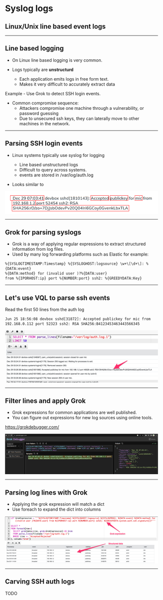 <!-- .slide: class="title" -->
# Syslog logs

## Linux/Unix line based event logs

---

<!-- .slide: class="content" -->

## Line based logging

* On Linux line based logging is very common.

* Logs typically are **unstructurd**
    * Each application emits logs in free form text.
    * Makes it very difficult to accurately extract data

Example - Use Grok to detect SSH login events.

* Common compromise sequence:
    * Attackers compromise one machine through a vulnerability, or password guessing
    * Due to unsecured ssh keys, they can laterally move to other machines in the network.

---

<!-- .slide: class="content" -->

## Parsing SSH login events

* Linux systems typically use syslog for logging
   * Line based unstructured logs
   * Difficult to query across systems.
   * events are stored in /var/log/auth.log

* Looks similar to

<img src="ssh_log_sample.png" style="bottom: 0px"  />

---

<!-- .slide: class="content" -->

## Grok for parsing syslogs

* Grok is a way of applying regular expressions to extract structured information from log files.
* Used by many log forwarding platforms such as Elastic for example:

```
%{SYSLOGTIMESTAMP:Timestamp} %{SYSLOGHOST:logsource} \w+\[\d+\]: %{DATA:event}
%{DATA:method} for (invalid user )?%{DATA:user}
from %{IPORHOST:ip} port %{NUMBER:port} ssh2: %{GREEDYDATA:Key}
```

---

<!-- .slide: class="content small-font" -->

## Let's use VQL to parse ssh events

Read the first 50 lines from the auth log

```
Jun 25 18:56:08 devbox sshd[31872]: Accepted publickey for mic from 192.168.0.112 port 52323 ssh2: RSA SHA256:B4123453463443566345
```

![](parse_syslog_lines.png)

---

<!-- .slide: class="content" -->

## Filter lines and apply Grok


* Grok expressions for common applications are well published.
* You can figure out expressions for new log sources using online tools.

https://grokdebugger.com/

![](develop_grok.png)


---

<!-- .slide: class="content" -->

## Parsing log lines with Grok

* Applying the grok expression will match a dict
* Use foreach to expand the dict into columns

![](parse_syslog_grok.png)

---

<!-- .slide: class="content" -->

## Carving SSH auth logs

TODO
